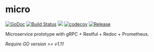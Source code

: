 # micro

[![GoDoc](https://godoc.org/github.com/dakalab/micro?status.svg)](https://godoc.org/github.com/dakalab/micro)
[![Build Status](https://travis-ci.com/dakalab/micro.svg?branch=master)](https://travis-ci.com/dakalab/micro)
[![](https://goreportcard.com/badge/github.com/dakalab/micro)](https://goreportcard.com/report/github.com/dakalab/micro)
[![codecov](https://codecov.io/gh/dakalab/micro/branch/master/graph/badge.svg)](https://codecov.io/gh/dakalab/micro)
[![Release](https://img.shields.io/github/release/dakalab/micro.svg)](https://github.com/dakalab/micro/releases)

Microservice prototype with gRPC + Restful + Redoc + Prometheus.

*Require GO version >= v1.11*
